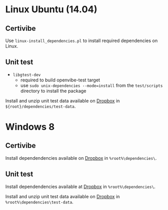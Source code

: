 Linux Ubuntu (14.04)
====================

Certivibe
---------

Use `linux-install_dependencies.pl` to install required dependencies on Linux.

Unit test
---------

- `libgtest-dev`
  - required to build openvibe-test target
  - use `sudo unix-dependencies --mode=install` from the `test/scripts` directory to install the package

Install and unzip unit test data available on [Dropbox](https://www.dropbox.com/sh/ctb4g92hxxo9tyf/AAAQgM0KL5Vp8hYOLemUMayqa?dl=0)
in `${root}/dependencies/test-data`.

Windows 8
=========

Certivibe
---------

Install dependendencies available on [Dropbox](https://www.dropbox.com/home/Mensia%20CertiViBE/09%20-%20Dependencies/certivibe)
in `%root%\dependencies\`.

Unit test
---------

Install dependendencies available at [Dropbox](https://www.dropbox.com/home/Mensia%20CertiViBE/09%20-%20Dependencies/certivibe-test)
in `%root%\dependencies\`.

Install and unzip unit test data available on [Dropbox](https://www.dropbox.com/sh/ctb4g92hxxo9tyf/AAAQgM0KL5Vp8hYOLemUMayqa?dl=0)
in `%root%\dependencies\test-data`.
